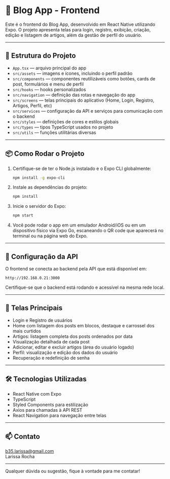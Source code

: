 # 📘 Blog App - Frontend

Este é o frontend do Blog App, desenvolvido em React Native utilizando Expo. O projeto apresenta telas para login, registro, exibição, criação, edição e listagem de artigos, além da gestão de perfil do usuário.

---

## 🚀 Estrutura do Projeto

- `App.tsx` — arquivo principal do app
- `src/assets` — imagens e ícones, incluindo o perfil padrão
- `src/components` — componentes reutilizáveis como botões, cards de post, formulários e menu de perfil
- `src/hooks` — hooks personalizados
- `src/navigation` — definição das rotas e navegação do app
- `src/screens` — telas principais do aplicativo (Home, Login, Registro, Artigos, Perfil, etc)
- `src/services` — configuração da API e serviços para comunicação com o backend
- `src/styles` — definições de cores e estilos globais
- `src/types` — tipos TypeScript usados no projeto
- `src/utils` — funções utilitárias diversas

---

## 📦 Como Rodar o Projeto

1. Certifique-se de ter o Node.js instalado e o Expo CLI globalmente:
   
   ```bash
   npm install -g expo-cli
   ```

2. Instale as dependências do projeto:

   ```bash
   npm install
   ```

3. Inicie o servidor do Expo:

   ```bash
   npm start
   ```

4. Você pode rodar o app em um emulador Android/iOS ou em um dispositivo físico via Expo Go, escaneando o QR code que aparecerá no terminal ou na página web do Expo.

---

## 🔗 Configuração da API

O frontend se conecta ao backend pela API que está disponível em:

`http://192.168.0.21:3000`

Certifique-se que o backend está rodando e acessível na mesma rede local.

---

## 📄 Telas Principais

- Login e Registro de usuários
- Home com listagem dos posts em blocos, destaque e carrossel dos mais curtidos
- Artigos: listagem completa dos posts ordenados por data
- Visualização detalhada de cada post
- Adicionar, editar e excluir artigos (área do usuário logado)
- Perfil: visualização e edição dos dados do usuário
- Recuperação e redefinição de senha

---

## 🛠️ Tecnologias Utilizadas

- React Native com Expo
- TypeScript
- Styled Components para estilização
- Axios para chamadas à API REST
- React Navigation para navegação entre telas

---

## 📫 Contato

b35.larissa@gmail.com  
Larissa Rocha

---

Qualquer dúvida ou sugestão, fique à vontade para me contatar!
